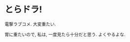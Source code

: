 # とらドラ!

電撃ラブコメ.
大変重たい.

<div class=youtube src-id="Dxiv7XPR_nM"></div>

胃に重たいので, 私は, 一度見たら十分だと思う.
よくやるよな.
